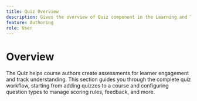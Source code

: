 ```yaml
---
title: Quiz Overview
description: Gives the overview of Quiz component in the Learning and Training content
feature: Authoring
role: User
---
```

# Overview 

The Quiz helps course authors create assessments for learner engagement and track understanding. This section guides you through the complete quiz workflow, starting from adding quizzes to a course and configuring question types to manage scoring rules, feedback, and more. 





